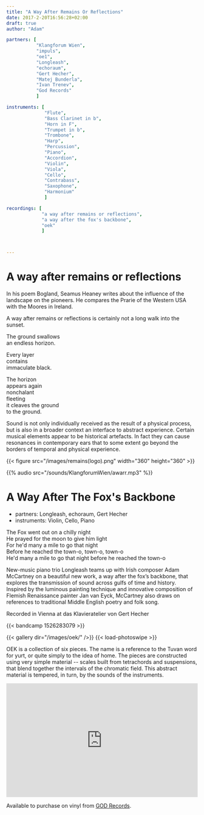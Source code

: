 ```yaml
---
title: "A Way After Remains Or Reflections"
date: 2017-2-20T16:56:28+02:00
draft: true
author: "Adam"

partners: [
           "Klangforum Wien", 
           "impuls", 
           "oe1",
           "Longleash", 
           "echoraum", 
           "Gert Hecher",
           "Matej Bunderla", 
           "Ivan Trenev", 
           "God Records"
           ]

instruments: [
              "Flute", 
              "Bass Clarinet in b", 
              "Horn in F", 
              "Trumpet in b", 
              "Trombone", 
              "Harp", 
              "Percussion", 
              "Piano",
              "Accordion", 
              "Violin", 
              "Viola", 
              "Cello", 
              "Contrabass",
              "Saxophone",
              "Harmonium"
              ]

recordings: [
             "a way after remains or reflections",
             "a way after the fox's backbone",
             "oek"
             ]



---
```


# A way after remains or reflections

In his poem Bogland, Seamus Heaney writes about the influence of the landscape on the pioneers.
He compares the Prarie of the Western USA with the Moores in Ireland.

A way after remains or reflections is certainly not a long walk into the sunset.

The ground swallows<br>
an endless horizon.<br>

Every layer<br>
contains<br>
immaculate black.<br>

The horizon<br>
appears again<br>
nonchalant<br>
fleeting<br>
it cleaves the ground<br>
to the ground.<br>

Sound is not only individually received as the result of a physical process, but is also
in a broader context an interface to abstract experience. Certain musical elements appear
to be historical artefacts. In fact they can cause resonances in contemporary ears that to
some extent go beyond the borders of temporal and physical experience.

{{< figure src="/images/remains(logo).png" width="360" height="360" >}}

{{% audio src="/sounds/KlangforumWien/awarr.mp3" %}}


# A Way After The Fox's Backbone

+ partners: Longleash, echoraum, Gert Hecher
+ instruments: Violin, Cello, Piano

The Fox went out on a chilly night<br>
He prayed for the moon to give him light<br>
For he'd many a mile to go that night<br>
Before he reached the town-o, town-o, town-o<br>
He'd many a mile to go that night before he reached the town-o<br>

New-music piano trio Longleash teams up with Irish composer Adam McCartney on a beautiful new work, a way after the fox’s backbone, that explores the transmission of sound across gulfs of time and history. Inspired by the luminous painting technique and innovative composition of Flemish Renaissance painter Jan van Eyck, McCartney also draws on references to traditional Middle English poetry and folk song. 

Recorded in Vienna at das Klavieratelier von Gert Hecher

{{< bandcamp 1526283079 >}}


{{< gallery dir="/images/oek/" />}} {{< load-photoswipe >}}

OEK is a collection of six pieces.
The name is a reference to the Tuvan word for yurt,
or quite simply to the idea of home.
The pieces are constructed using very simple material --
scales built from tetrachords and suspensions,
that blend together the intervals of the chromatic field.
This abstract material is tempered, in turn, by the sounds of the instruments.

<iframe width="100%" height="300" scrolling="no" frameborder="no" allow="autoplay" src="https://w.soundcloud.com/player/?url=https%3A//api.soundcloud.com/tracks/330169780&color=%23ff5500&auto_play=false&hide_related=false&show_comments=true&show_user=true&show_reposts=false&show_teaser=true&visual=true"></iframe>

Available to purchase on vinyl from <a href="http://godrec.com/catalogue.html">GOD Records</a>.
